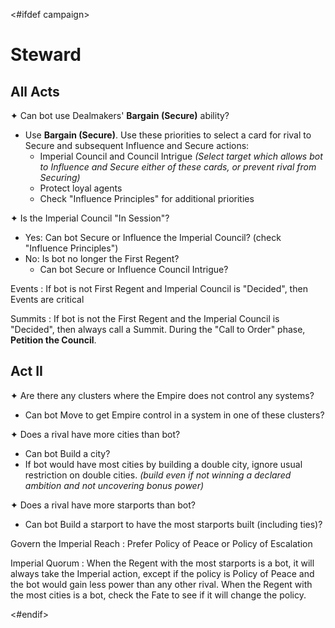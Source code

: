 <#ifdef campaign>
# Steward

## All Acts

✦ Can bot use Dealmakers' **Bargain (Secure)** ability?

- Use **Bargain (Secure)**. Use these priorities to select a card for rival to Secure and subsequent Influence and Secure actions:
	- Imperial Council and Council Intrigue *(Select target which allows bot to Influence and Secure either of these cards, or prevent rival from Securing)*
	- Protect loyal agents
	- Check "Influence Principles" for additional priorities

✦ Is the Imperial Council "In Session"?

- Yes: Can bot Secure or Influence the Imperial Council? (check "Influence Principles")
- No: Is bot no longer the First Regent?
	- Can bot Secure or Influence Council Intrigue?

Events
: If bot is not First Regent and Imperial Council is "Decided", then Events are critical

Summits
: If bot is not the First Regent and the Imperial Council is "Decided", then always call a Summit. During the "Call to Order" phase, **Petition the Council**.

<div class="pagebreak"> </div>

## Act II

✦ Are there any clusters where the Empire does not control any systems?

- Can bot Move to get Empire control in a system in one of these clusters?

✦ Does a rival have more cities than bot?

- Can bot Build a city?
- If bot would have most cities by building a double city, ignore usual restriction on double cities. *(build even if not winning a declared ambition and not uncovering bonus power)*

✦ Does a rival have more starports than bot?

- Can bot Build a starport to have the most starports built (including ties)?

Govern the Imperial Reach
: Prefer Policy of Peace or Policy of Escalation

Imperial Quorum
: When the Regent with the most starports is a bot, it will always take the Imperial action, except if the policy is Policy of Peace and the bot would gain less power than any other rival. When the Regent with the most cities is a bot, check the Fate to see if it will change the policy.

<!-- 
## Act III

TODO: Grand Ambitions

✦ Can bot Build, Repair, or Move to take control of an Outlaw city?

✦ Can bot favorable battle to take control of an Outlaw city?

TODO:
If bot is not the First Regent -> actions to become First Regent
If bot IS the First Regent -> actions to stay First Regent


Imperial Sponsor
: If the Steward is the First Regent, select an undeclared ambition which an Outlaw is winning or contending.
-->
<div class="pagebreak"> </div>
<#endif>
